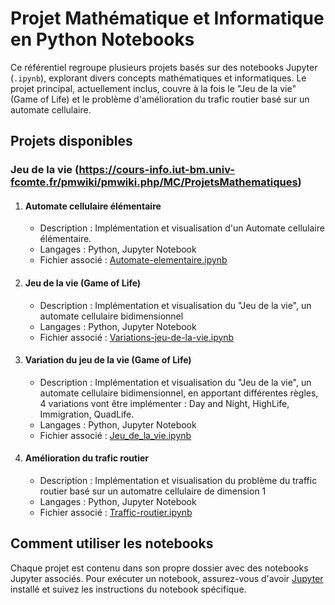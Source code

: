 # Projet Mathématique et Informatique en Python Notebooks

Ce référentiel regroupe plusieurs projets basés sur des notebooks Jupyter (`.ipynb`), explorant divers concepts mathématiques et informatiques. Le projet principal, actuellement inclus, couvre à la fois le "Jeu de la vie" (Game of Life) et le problème d'amélioration du trafic routier basé sur un automate cellulaire.

## Projets disponibles

### Jeu de la vie (https://cours-info.iut-bm.univ-fcomte.fr/pmwiki/pmwiki.php/MC/ProjetsMathematiques)

1. #### Automate cellulaire élémentaire
   - Description : Implémentation et visualisation d'un Automate cellulaire élémentaire.
   - Langages : Python, Jupyter Notebook
   - Fichier associé : [Automate-elementaire.ipynb](Le-jeu-de-la-vie/automate-elementaire.ipynb)

2. #### Jeu de la vie (Game of Life)
   - Description : Implémentation et visualisation du "Jeu de la vie", un automate cellulaire bidimensionnel
   - Langages : Python, Jupyter Notebook
   - Fichier associé : [Variations-jeu-de-la-vie.ipynb](Le-jeu-de-la-vie/variations-jeu-de-la-vie.ipynb)

3. #### Variation du jeu de la vie (Game of Life)
   - Description : Implémentation et visualisation du "Jeu de la vie", un automate cellulaire bidimensionnel, en apportant différentes règles, 4 variations vont être implémenter : Day and Night, HighLife, Immigration, QuadLife.
   - Langages : Python, Jupyter Notebook
   - Fichier associé : [Jeu_de_la_vie.ipynb](Le-jeu-de-la-vie/jeu-de-la-vie.ipynb)

4. #### Amélioration du trafic routier
   - Description : Implémentation et visualisation du problème du traffic routier basé sur un automatre cellulaire de dimension 1
   - Langages : Python, Jupyter Notebook
   - Fichier associé : [Traffic-routier.ipynb](Le-jeu-de-la-vie/traffic-routier.ipynb)

## Comment utiliser les notebooks

Chaque projet est contenu dans son propre dossier avec des notebooks Jupyter associés. Pour exécuter un notebook, assurez-vous d'avoir [Jupyter](https://jupyter.org/) installé et suivez les instructions du notebook spécifique.
